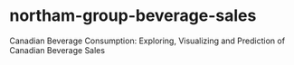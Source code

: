 # northam-group-beverage-sales
Canadian Beverage Consumption: Exploring, Visualizing and Prediction of Canadian Beverage Sales
